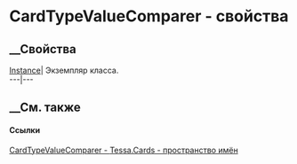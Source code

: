 # CardTypeValueComparer - свойства
##  __Свойства
[Instance](P_Tessa_Cards_CardTypeValueComparer_Instance.htm)| Экземпляр
класса.  
---|---  
##  __См. также
#### Ссылки
[CardTypeValueComparer - ](T_Tessa_Cards_CardTypeValueComparer.htm)
[Tessa.Cards - пространство имён](N_Tessa_Cards.htm)
